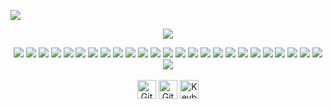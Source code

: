 <img src="./HEADER.svg"></img>

<p align="center"><img src="https://github-readme-stats.vercel.app/api?username=0x2b3bfa0&count_private=true&show_icons=true"></p>


<!--
**0x2b3bfa0/0x2b3bfa0** is a ✨ _special_ ✨ repository because its `README.md` (this file) appears on your GitHub profile.

Here are some ideas to get you started:

- 🔭 I’m currently working on ...
- 🌱 I’m currently learning ...
- 👯 I’m looking to collaborate on ...
- 🤔 I’m looking for help with ...
- 💬 Ask me about ...
- 📫 How to reach me: ...
- 😄 Pronouns: ...
- ⚡ Fun fact: ...
-->


<p align="center">
<img src="https://img.shields.io/badge/Data-Archive-informational?style=flat&logo=internet-archive&logoColor=white&color=0366d6">
<img src="https://img.shields.io/badge/Data-GraphQL-informational?style=flat&logo=graphql&logoColor=white&color=0366d6">
<img src="https://img.shields.io/badge/Data-IPFS-informational?style=flat&logo=ipfs&logoColor=white&color=0366d6">
<img src="https://img.shields.io/badge/Read-Hackaday-informational?style=flat&logo=hackaday&logoColor=fddb2f&color=1a1a1a">
<img src="https://img.shields.io/badge/Design-Photoshop-informational?style=flat&logo=adobe-photoshop&logoColor=31a8ff&color=cc4444">
<img src="https://img.shields.io/badge/Design-Illustrator-informational?style=flat&logo=adobe-illustrator&logoColor=ff9a00&color=cc4444">
<img src="https://img.shields.io/badge/Design-InDesign-informational?style=flat&logo=adobe-indesign&logoColor=ee3d8f&color=cc4444">
<img src="https://img.shields.io/badge/Design-Blender-informational?style=flat&logo=blender&logoColor=white&color=f5792a">
<img src="https://img.shields.io/badge/Design-Inkscape-informational?style=flat&logo=inkscape&logoColor=white&color=000000">
<img src="https://img.shields.io/badge/Design-OpenSCAD-informational?style=flat&logo=codesandbox&logoColor=white&color=yellow">
<img src="https://img.shields.io/badge/Design-Libfive-informational?style=flat&logo=codesandbox&logoColor=white&color=yellow">
<img src="https://img.shields.io/badge/Editor-Atom-informational?style=flat&logo=atom&logoColor=white&color=2bbc8a">
<img src="https://img.shields.io/badge/Cloud-AWS-informational?style=flat&logo=amazon-aws&logoColor=white&color=ff9900">
<img src="https://img.shields.io/badge/Cloud-G_Suite-informational?style=flat&logo=google&logoColor=white&color=ff9900">
<img src="https://img.shields.io/badge/Cloud-GitHub_Actions-informational?style=flat&logo=github-actions&logoColor=white&color=ff9900">
<img src="https://img.shields.io/badge/Cloud-Terraform-informational?style=flat&logo=terraform&logoColor=white&color=ff9900">
<img src="https://img.shields.io/badge/Shell-Bash-informational?style=flat&logo=gnu-bash&logoColor=white&color=333333">
<img src="https://img.shields.io/badge/Code-Python-informational?style=flat&logo=python&logoColor=white&color=33aa33">
<img src="https://img.shields.io/badge/Code-Go-informational?style=flat&logo=go&logoColor=white&color=33aa33">
<img src="https://img.shields.io/badge/Code-C-informational?style=flat&logo=c&logoColor=white&color=33aa33">
<img src="https://img.shields.io/badge/System-Android-informational?style=flat&logo=android&logoColor=white&color=aaaaaa">
<img src="https://img.shields.io/badge/System-macOS-informational?style=flat&logo=apple&logoColor=white&color=aaaaaa">
<img src="https://img.shields.io/badge/System-Ubuntu-informational?style=flat&logo=ubuntu&logoColor=white&color=aaaaaa">
<img src="https://img.shields.io/badge/Kernel-Linux-informational?style=flat&logo=linux&logoColor=white&color=333333">
<img src="https://img.shields.io/badge/Hardware-Arduino-informational?style=flat&logo=arduino&logoColor=white&color=00979d">
<img src="https://img.shields.io/badge/Hardware-ESP32-informational?style=flat&logo=arduino&logoColor=white&color=cc4444">
<br><br>
<a href="https://gitlab.com/0x2b3bfa0"><img width="30px" src="https://simpleicons.org/icons/gitlab.svg" alt="GitLab"><a>
<a href="https://github.com/0x2b3bfa0"><img width="30px" src="https://simpleicons.org/icons/github.svg" alt="GitHub"><a>
<a href="https://keybase.io/0x2b3bfa0"><img width="30px" src="https://simpleicons.org/icons/keybase.svg" alt="Keybase"><a>
</p>
                                                                                                                         

